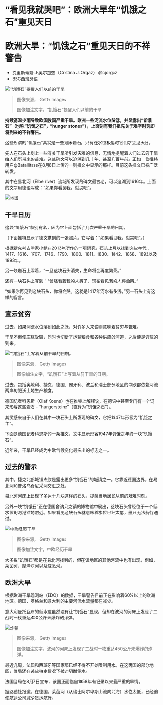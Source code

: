 # “看见我就哭吧”：欧洲大旱年“饥饿之石”重见天日

#  欧洲大旱：“饥饿之石”重见天日的不祥警告

  * 克里斯蒂娜·J·奥尔加兹（Cristina J. Orgaz） @cjorgaz 
  * BBC西班牙语 


![“饥饿石”提醒人们以前的干旱](_126260416_gettyimages-1026927974.jpg)

> 图像来源，  Getty Images
>
> 图像加注文字，“饥饿石”提醒人们以前的干旱

**持续高温少雨导致欧国数国严重干旱。欧洲一些河流水位降低，并显露出“饥饿石”（也称“饥饿之石”，“hunger stones”），上面刻有我们祖先关于艰辛时刻即将到来的不祥警告。**

这些所谓的“饥饿石”其实是一些河床岩石，只有在水位极低时它们才会见天日。

先人在石头上刻上一些有关干旱所引发灾难的信息，无情地提醒着人们过去的干旱给人们所带来的苦难。这些碑文可以追溯到几十年、甚至几百年前。正如一位推特用户@Batallitass在8月8日上传的一则推文中显示的那样。目前这条推文已被广泛转发。

其中在易北河（Elbe river）流域所发现的碑文最古老，可以追溯到1616年。上面的文字用德语写成：“如果你看见我，就哭吧”。

![地图](_126361441_chinese_river_hunger_stonesv2_640-nc-2x-nc.png)

##  干旱日历

这块“饥饿石”特别有名，因为它上面包括了几次严重干旱的日期。

（下面推特显示了德文镌刻的一张照片。它写着：“如果看见我，就哭吧”。）

根据捷克考古学家小组在2013年所作的一项研究，石头上可以找到这些年代：1417、1616、1707、1746、1790、1800、1811、1830、1842、1868、1892以及1893年。

另一块岩石上写着，“一旦这块石头消失，生命将会再度繁荣。”

还有一块石头上写到：“曾经看到我的人哭了。现在看见我的人将会哭。”

“如果你再见到这块石头，你将会哭。这就是1417年河水有多浅，”另一石头上有这样的留言。

##  宣示贫穷

过去，如果河流水位落到如此之低，对许多人来说则意味着贫穷与苦难。

干旱不但使庄稼受毁，同时也切断了运输粮食和各种供应的河道，之后便是饥荒的到来。

!["饥饿石"上写着从前干旱的日期。](_126325284_stone.jpg)

> 图像来源，  Getty Images
>
> 图像加注文字，“饥饿石”上写着从前干旱的日期。

过去，包括奥地利、捷克、德国、匈牙利、波兰和瑞士部分地区的中欧都依赖河流两岸的肥沃土地生产粮食。

德国记者科恩斯（Olaf Koens）也在推特上解释说，在德语中甚至专门有一个词来形容这些岩石 - “hungersteine”（直译为“饥饿之石”）。

其灵感来自于人们在其中一块石头上所发现的碑文，它把1947年形容为“饥饿之年”。

下面是德国记者科恩斯的一条推文，文中显示形容1947年饥饿之年的一块“饥饿石”。

近年来，干旱已经成为中欧气候变化最突出的标志之一。

##  过去的警示

其中，捷克北部城镇杰钦是露出更多“饥饿石”的城镇之一。它靠近德国边界，在易北河和普洛乌奇尼采河交汇之处。

易北河河床上出现了多达十几块这样的石头，提醒当地居民从前的艰难时刻。

另外一块“饥饿石”正在德国舍讷贝克镇的博物馆中展出，这块石头曾经位于一个低水位的河港盆地附近。如果看见这块石头就意味着水位已经太低，船只无法航行通过。

![中欧经历干旱](_126325286_drought.png)

> 图像来源，  Getty Images
>
> 图像加注文字，中欧经历干旱

大多数“饥饿石”都是在易北河找到的，但在该地区的其他河流中也有出现，例如，莱茵河、摩泽尔河以及威悉河。

##  欧洲大旱

根据欧洲干旱观测站（EDO）的数据，干旱警告目前正在影响着60%以上的欧洲地区。德国、英格兰和意大利的主要河流水流量都在减少。

意大利曼托瓦市的低水位虽然没有让“饥饿石”显现，但却在波河的河床上发现了二战时一枚重达450公斤未爆炸的炸弹。

![炸弹](_126325288_bomb.jpg)

> 图像来源，  Getty Images
>
> 图像加注文字，波河的河床上发现了二战时一枚重达450公斤未爆炸的炸弹。

最近几周，法国和西班牙等国家都已经不得不开始限制用水。在这两国的部分地区，当局还在某些特定情况下被迫切断供水。

法国当局在8月7日宣布，该国正面临自1958年有记录以来最严重的旱情。

据路透社报道，在德国，莱茵河（从瑞士阿尔卑斯山流向北海）水位太低，已经迫使航运公司减少货运航行。



